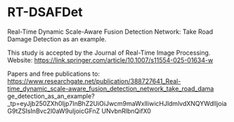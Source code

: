 # RT-DSAFDet
Real-Time Dynamic Scale-Aware Fusion Detection Network: Take Road Damage Detection as an example.

This study is accepted by the Journal of Real-Time Image Processing. Website: https://link.springer.com/article/10.1007/s11554-025-01634-w

Papers and free publications to: https://www.researchgate.net/publication/388727641_Real-time_dynamic_scale-aware_fusion_detection_network_take_road_dama ge_detection_as_an_example?_tp=eyJjb250ZXh0Ijp7InBhZ2UiOiJwcm9maWxlIiwicHJldmlvdXNQYWdlIjoiaG9tZSIsInBvc2l0aW9uIjoicGFnZ UNvbnRlbnQifX0
